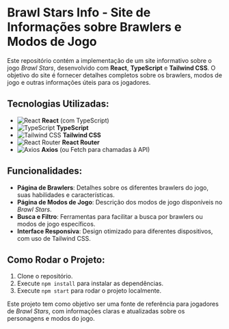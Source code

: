 # Brawl Stars Info - Site de Informações sobre Brawlers e Modos de Jogo

Este repositório contém a implementação de um site informativo sobre o jogo *Brawl Stars*, desenvolvido com **React**, **TypeScript** e **Tailwind CSS**. O objetivo do site é fornecer detalhes completos sobre os brawlers, modos de jogo e outras informações úteis para os jogadores.

## Tecnologias Utilizadas:
- ![React](https://img.shields.io/badge/-React-61DAFB?style=flat&logo=react&logoColor=white) **React** (com TypeScript)
- ![TypeScript](https://img.shields.io/badge/-TypeScript-3178C6?style=flat&logo=typescript&logoColor=white) **TypeScript**
- ![Tailwind CSS](https://img.shields.io/badge/-Tailwind%20CSS-06B6D4?style=flat&logo=tailwindcss&logoColor=white) **Tailwind CSS**
- ![React Router](https://img.shields.io/badge/-React%20Router-CA4245?style=flat&logo=react-router&logoColor=white) **React Router**
- ![Axios](https://img.shields.io/badge/-Axios-5A29E4?style=flat&logo=axios&logoColor=white) **Axios** (ou Fetch para chamadas à API)

## Funcionalidades:
- **Página de Brawlers**: Detalhes sobre os diferentes brawlers do jogo, suas habilidades e características.
- **Página de Modos de Jogo**: Descrição dos modos de jogo disponíveis no *Brawl Stars*.
- **Busca e Filtro**: Ferramentas para facilitar a busca por brawlers ou modos de jogo específicos.
- **Interface Responsiva**: Design otimizado para diferentes dispositivos, com uso de Tailwind CSS.

## Como Rodar o Projeto:
1. Clone o repositório.
2. Execute `npm install` para instalar as dependências.
3. Execute `npm start` para rodar o projeto localmente.

Este projeto tem como objetivo ser uma fonte de referência para jogadores de *Brawl Stars*, com informações claras e atualizadas sobre os personagens e modos do jogo.
